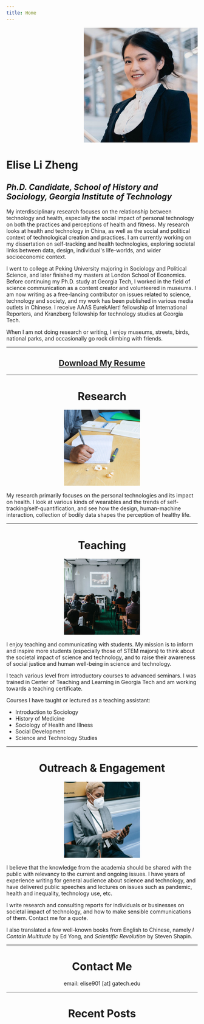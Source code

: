 ```yaml
---
title: Home
---
```


<p align="right">
<img src="https://github.com/elise901/elise901/blob/master/lizheng.jpg?raw=true" alt="" width="300px"/>
</p>

# Elise Li Zheng

## _Ph.D. Candidate, School of History and Sociology, Georgia Institute of Technology_

My interdisciplinary research focuses on the relationship between technology and health, especially the social impact of personal technology on both the practices and perceptions of health and fitness. My research looks at health and technology in China, as well as the social and political context of technological creation and practices. I am currently working on my dissertation on self-tracking and health technologies, exploring societal links between data, design, individual's life-worlds, and wider socioeconomic context. 

I went to college at Peking University majoring in Sociology and Political Science, and later finished my masters at London School of Economics. Before continuing my Ph.D. study at Georgia Tech, I worked in the field of science communication as a content creator and volunteered in museums. I am now writing as a free-lancing contributor on issues related to science, technology and society, and my work has been published in various media outlets in Chinese. I receive AAAS EurekAlert! fellowship of International Reporters, and Kranzberg fellowship for technology studies at Georgia Tech.

When I am not doing research or writing, I enjoy museums, streets, birds, national parks, and occasionally go rock climbing with friends.

---


[<center> <h2>Download My Resume</h2> </center>](https://github.com/elise901/elise901/raw/master/CV_Zheng%2C%20Elise%20Li_2021_10.pdf)


---


<center> <h1>Research</h1> </center>


<p align="center">
<img src="https://github.com/elise901/elise901/blob/master/research.jpg?raw=true" width="200px" />
</p>





My research primarily focuses on the personal technologies and its impact on health. I look at various kinds of wearables and the trends of self-tracking/self-quantification, and see how the design, human-machine interaction, collection of bodily data shapes the perception of healthy life. 



---

<center> <h1>Teaching</h1> </center>

<p align="center">
<img src="https://github.com/elise901/elise901/blob/master/mode2.jpg?raw=true" width="200px" />
</p>




I enjoy teaching and communicating with students. My mission is to inform and inspire more students (especially those of STEM majors) to think about the societal impact of science and technology, and to raise their awareness of social justice and human well-being in science and technology. 

I teach various level from introductory courses to advanced seminars. I was trained in Center of Teaching and Learning in Georgia Tech and am working towards a teaching certificate.

Courses I have taught or lectured as a teaching assistant:

* Introduction to Sociology
* History of Medicine
* Sociology of Health and Illness
* Social Development
* Science and Technology Studies




---

<center> <h1>Outreach & Engagement</h1></center>

<p align="center">
<img src="https://github.com/elise901/elise901/blob/master/outreach.jpg?raw=true" width="200px" />
</p>





I believe that the knowledge from the academia should be shared with the public with relevancy to the current and ongoing issues. I have years of experience writing for general audience about science and technology, and have delivered public speeches and lectures on issues such as pandemic, health and inequality, technology use, etc. 

I write research and consulting reports for individuals or businesses on societal impact of technology, and how to make sensible communications of them. Contact me for a quote. 

I also translated a few well-known books from English to Chinese, namely _I Contain Multitude_ by Ed Yong, and _Scientific Revolution_ by Steven Shapin. 


---

<center> <h1>Contact Me</h1></center>

<center>email: elise901 [at] gatech.edu<center>


---




<center> <h1>Recent Posts</h1> </center>